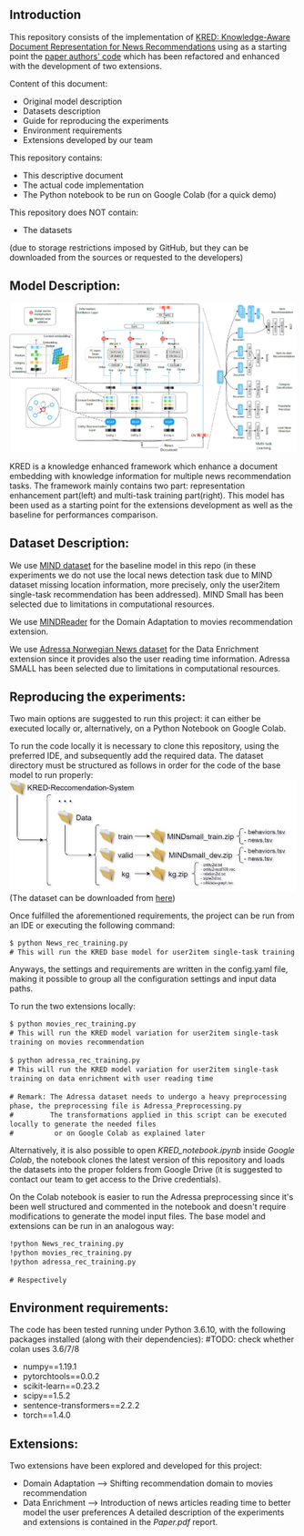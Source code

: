 ## Introduction

This repository consists of the implementation of [KRED: Knowledge-Aware Document Representation for News Recommendations](https://arxiv.org/abs/1910.11494) using as a starting point the [paper authors' code](https://github.com/danyang-liu/KRED.git) which has been refactored and enhanced with the development of two extensions.

Content of this document:
- Original model description
- Datasets description
- Guide for reproducing the experiments
- Environment requirements
- Extensions developed by our team

This repository contains:
- This descriptive document
- The actual code implementation
- The Python notebook to be run on Google Colab (for a quick demo)

This repository does NOT contain:
- The datasets
  
(due to storage restrictions imposed by GitHub, but they can be downloaded from the sources or requested to the developers)

## Model Description:

![](./framework.PNG)

KRED is a knowledge enhanced framework which enhance a document embedding with knowledge information for multiple news recommendation tasks. The framework mainly contains two part: representation enhancement part(left) and multi-task training part(right). This model has been used as a starting point for the extensions development as well as the baseline for performances comparison.

##  Dataset Description:

We use [MIND dataset](https://msnews.github.io) for the baseline model in this repo (in these experiments we do not use the local news detection task due to MIND dataset missing location information, more precisely, only the user2item single-task recommendation has been addressed). MIND Small has been selected due to limitations in computational resources.

We use [MINDReader](https://mindreader.tech/dataset/) for the Domain Adaptation to movies recommendation extension.

We use [Adressa Norwegian News dataset](https://reclab.idi.ntnu.no/dataset/) for the Data Enrichment extension since it provides also the user reading time information. Adressa SMALL has been selected due to limitations in computational resources.

##  Reproducing the experiments:
Two main options are suggested to run this project: it can either be executed locally or, alternatively, on a Python Notebook on Google Colab.

To run the code locally it is necessary to clone this repository, using the preferred IDE, and subsequently add the required data. The dataset directory must be structured as follows in order for the code of the base model to run properly:
![](./DataDirectoryStructure.jpg)  
(The dataset can be downloaded from [here](https://msnews.github.io/))

Once fulfilled the aforementioned requirements, the project can be run from an IDE or executing the following command:
```
$ python News_rec_training.py
# This will run the KRED base model for user2item single-task training 
```

Anyways, the settings and requirements are written in the config.yaml file, making it possible to group all the configuration settings and input data paths.

To run the two extensions locally:
```
$ python movies_rec_training.py
# This will run the KRED model variation for user2item single-task training on movies recommendation

$ python adressa_rec_training.py
# This will run the KRED model variation for user2item single-task training on data enrichment with user reading time

# Remark: The Adressa dataset needs to undergo a heavy preprocessing phase, the preprocessing file is Adressa_Preprocessing.py
#         The transformations applied in this script can be executed locally to generate the needed files
#          or on Google Colab as explained later
```

Alternatively, it is also possible to open *KRED_notebook.ipynb* inside *Google Colab*, the notebook clones the latest version of this repository and loads the datasets into the proper folders from Google Drive (it is suggested to contact our team to get access to the Drive credentials).

On the Colab notebook is easier to run the Adressa preprocessing since it's been well structured and commented in the notebook and doesn't require modifications to generate the model input files. The base model and extensions can be run in an analogous way:

```
!python News_rec_training.py
!python movies_rec_training.py
!python adressa_rec_training.py

# Respectively
```


## Environment requirements:
The code has been tested running under Python 3.6.10, with the following packages installed (along with their dependencies): #TODO: check whether colan uses 3.6/7/8
- numpy==1.19.1
- pytorchtools==0.0.2
- scikit-learn==0.23.2
- scipy==1.5.2
- sentence-transformers==2.2.2
- torch==1.4.0

## Extensions:
Two extensions have been explored and developed for this project:
- Domain Adaptation --> Shifting recommendation domain to movies recommendation
- Data Enrichment --> Introduction of news articles reading time to better model the user preferences
A detailed description of the experiments and extensions is contained in the *Paper.pdf* report.
